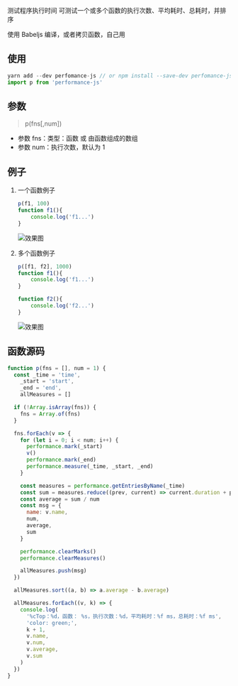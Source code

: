 测试程序执行时间
可测试一个或多个函数的执行次数、平均耗时、总耗时，并排序

使用 Babeljs 编译，或者拷贝函数，自己用


## 使用

```javascript
yarn add --dev perfomance-js // or npm install --save-dev perfomance-js 
import p from 'performance-js'
```

## 参数

> p(fns[,num])

- 参数 fns：类型：函数 或 由函数组成的数组
- 参数 num：执行次数，默认为 1

## 例子

1. 一个函数例子

    ```javascript
    p(f1, 100)
    function f1(){
        console.log('f1...')
    }
    ```
    ![效果图](https://user-images.githubusercontent.com/26001948/50371161-2d313400-05f0-11e9-8443-dfff8240d017.jpg)

2. 多个函数例子

    ```javascript
    p([f1, f2], 1000)
    function f1(){
        console.log('f1...')
    }

    function f2(){
        console.log('f2...')
    }
    ```
    ![效果图](https://user-images.githubusercontent.com/26001948/50371147-eba08900-05ef-11e9-9b62-fd5a3b52b1fa.jpg)



## 函数源码

```javascript
function p(fns = [], num = 1) {
  const _time = 'time',
    _start = 'start',
    _end = 'end',
    allMeasures = []

  if (!Array.isArray(fns)) {
    fns = Array.of(fns)
  }

  fns.forEach(v => {
    for (let i = 0; i < num; i++) {
      performance.mark(_start)
      v()
      performance.mark(_end)
      performance.measure(_time, _start, _end)
    }

    const measures = performance.getEntriesByName(_time)
    const sum = measures.reduce((prev, current) => current.duration + prev, 0)
    const average = sum / num
    const msg = {
      name: v.name,
      num,
      average,
      sum
    }

    performance.clearMarks()
    performance.clearMeasures()

    allMeasures.push(msg)
  })

  allMeasures.sort((a, b) => a.average - b.average)

  allMeasures.forEach((v, k) => {
    console.log(
      '%cTop：%d，函数： %s，执行次数：%d，平均耗时：%f ms，总耗时：%f ms',
      'color: green;',
      k + 1,
      v.name,
      v.num,
      v.average,
      v.sum
    )
  })
}
```
